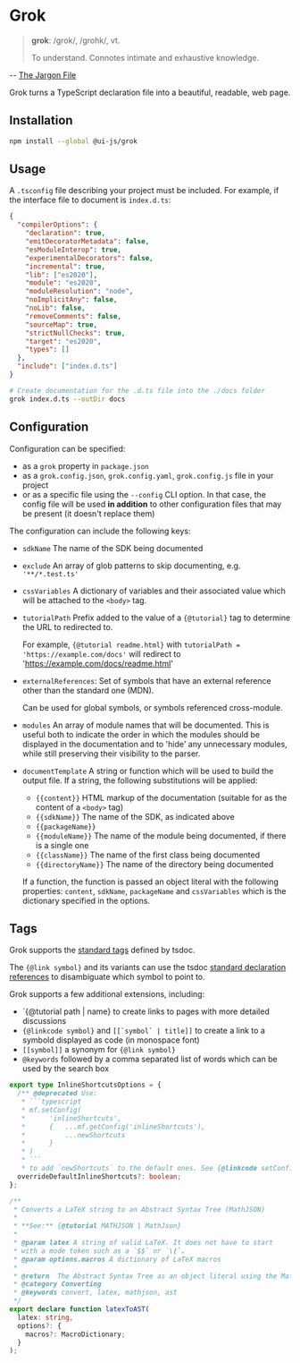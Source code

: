 # Grok

> **grok**: /grok/, /grohk/, vt.
>
> To understand. Connotes intimate and exhaustive knowledge.

-- [The Jargon File](http://catb.org/jargon/html/G/grok.html)

Grok turns a TypeScript declaration file into a beautiful, readable, web page.

## Installation

```bash
npm install --global @ui-js/grok
```

## Usage

A `.tsconfig` file describing your project must be included. For example, if the
interface file to document is `index.d.ts`:

```json
{
  "compilerOptions": {
    "declaration": true,
    "emitDecoratorMetadata": false,
    "esModuleInterop": true,
    "experimentalDecorators": false,
    "incremental": true,
    "lib": ["es2020"],
    "module": "es2020",
    "moduleResolution": "node",
    "noImplicitAny": false,
    "noLib": false,
    "removeComments": false,
    "sourceMap": true,
    "strictNullChecks": true,
    "target": "es2020",
    "types": []
  },
  "include": ["index.d.ts"]
}
```

```bash
# Create documentation for the .d.ts file into the ./docs folder
grok index.d.ts --outDir docs
```

## Configuration

Configuration can be specified:

- as a `grok` property in `package.json`
- as a `grok.config.json`, `grok.config.yaml`, `grok.config.js` file in your
  project
- or as a specific file using the `--config` CLI option. In that case, the
  config file will be used **in addition** to other configuration files that may
  be present (it doesn't replace them)

The configuration can include the following keys:

- `sdkName` The name of the SDK being documented
- `exclude` An array of glob patterns to skip documenting, e.g. `'**/*.test.ts'`
- `cssVariables` A dictionary of variables and their associated value which will
  be attached to the `<body>` tag.
- `tutorialPath` Prefix added to the value of a `{@tutorial}` tag to determine
  the URL to redirected to.

  For example, `{@tutorial readme.html}` with
  `tutorialPath = 'https://example.com/docs'` will redirect to
  'https://example.com/docs/readme.html'

- `externalReferences`: Set of symbols that have an external reference other
  than the standard one (MDN).

  Can be used for global symbols, or symbols referenced cross-module.

- `modules` An array of module names that will be documented. This is useful
  both to indicate the order in which the modules should be displayed in the
  documentation and to 'hide' any unnecessary modules, while still preserving
  their visibility to the parser.
- `documentTemplate` A string or function which will be used to build the output
  file. If a string, the following substitutions will be applied:

  - `{{content}}` HTML markup of the documentation (suitable for as the content
    of a `<body>` tag)
  - `{{sdkName}}` The name of the SDK, as indicated above
  - `{{packageName}}`
  - `{{moduleName}}` The name of the module being documented, if there is a
    single one
  - `{{className}}` The name of the first class being documented
  - `{{directoryName}}` The name of the directory being documented

  If a function, the function is passed an object literal with the following
  properties: `content`, `sdkName`, `packageName` and `cssVariables` which is
  the dictionary specified in the options.

## Tags

Grok supports the
[standard tags](https://github.com/microsoft/tsdoc/blob/master/tsdoc/src/details/StandardTags.ts)
defined by tsdoc.

The `{@link symbol}` and its variants can use the tsdoc
[standard declaration references](https://github.com/microsoft/tsdoc/blob/master/spec/code-snippets/DeclarationReferences.ts)
to disambiguate which symbol to point to.

Grok supports a few additional extensions, including:

- `{@tutorial path | name} to create links to pages with more detailed
  discussions
- `{@linkcode symbol}` and `` [[`symbol` | title]] `` to create a link to a
  symbold displayed as code (in monospace font)
- `[[symbol]]` a synonym for `{@link symbol}`
- `@keywords` followed by a comma separated list of words which can be used by
  the search box

````typescript
export type InlineShortcutsOptions = {
  /** @deprecated Use:
   * ```typescript
   * mf.setConfig(
   *      'inlineShortcuts',
   *      {   ...mf.getConfig('inlineShortcuts'),
   *          ...newShortcuts
   *      }
   * )
   * ```
   * to add `newShortcuts` to the default ones. See {@linkcode setConfig} */
  overrideDefaultInlineShortcuts?: boolean;
};
````

```typescript
/**
 * Converts a LaTeX string to an Abstract Syntax Tree (MathJSON)
 *
 * **See:** {@tutorial MATHJSON | MathJson}
 *
 * @param latex A string of valid LaTeX. It does not have to start
 * with a mode token such as a `$$` or `\(`.
 * @param options.macros A dictionary of LaTeX macros
 *
 * @return  The Abstract Syntax Tree as an object literal using the MathJSON format.
 * @category Converting
 * @keywords convert, latex, mathjson, ast
 */
export declare function latexToAST(
  latex: string,
  options?: {
    macros?: MacroDictionary;
  }
);
```
